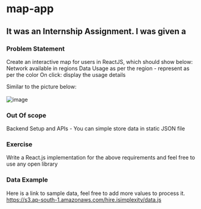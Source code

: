 # map-app
## It was an Internship Assignment. I was given a 

### Problem Statement
Create an interactive map for users in ReactJS, which should show below:
Network available in regions
Data Usage as per the region - represent as per the color
On click: display the usage details

Similar to the picture below:</br></br>
![image](https://github.com/CodeKhushal/map-app/assets/68191677/e34ba63b-9bbd-4c45-b9dd-e1ce6099d531)


### Out Of scope
Backend Setup and APIs  - You can simple store data in static JSON file


### Exercise
Write a React.js implementation for the above requirements and feel free to use any open library 


### Data Example
Here is a link to sample data, feel free to add more values to process it.</br>
<a href="https://s3.ap-south-1.amazonaws.com/hire.isimplexity/data.js"> https://s3.ap-south-1.amazonaws.com/hire.isimplexity/data.js</a>
